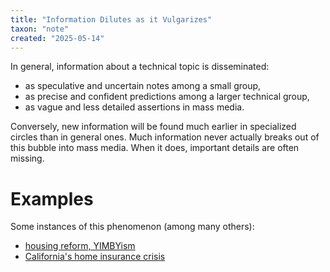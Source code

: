 ```yaml
---
title: "Information Dilutes as it Vulgarizes"
taxon: "note"
created: "2025-05-14"
---
```


In general, information about a technical topic is disseminated:
- as speculative and uncertain notes among a small group,
- as precise and confident predictions among a larger technical group,
- as vague and less detailed assertions in mass media.

Conversely, new information will be found much earlier in
specialized circles than in general ones.
Much information never actually breaks out of this bubble into mass media.
When it does, important details are often missing.

# Examples

Some instances of this phenomenon (among many others):

- [housing reform, YIMBYism]([[N-000_007]])
- [California's home insurance crisis]([[N-000_006]])
